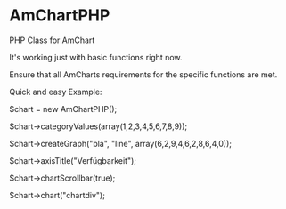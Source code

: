 # AmChartPHP
PHP Class for AmChart


It's working just with basic functions right now.

Ensure that all AmCharts requirements for the specific functions are met.


Quick and easy Example:

$chart = new AmChartPHP();

$chart->categoryValues(array(1,2,3,4,5,6,7,8,9));

$chart->createGraph("bla", "line", array(6,2,9,4,6,2,8,6,4,0));

$chart->axisTitle("Verfügbarkeit");

$chart->chartScrollbar(true);

$chart->chart("chartdiv");
